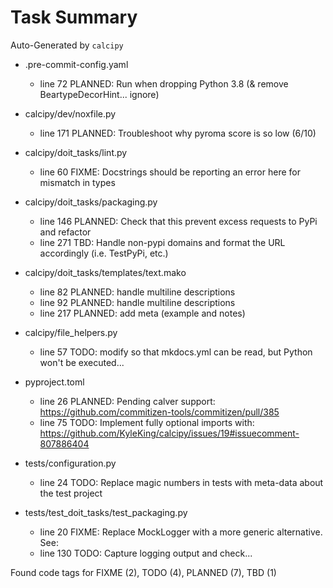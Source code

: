 # Task Summary

Auto-Generated by `calcipy`

- .pre-commit-config.yaml
    - line  72 PLANNED: Run when dropping Python 3.8 (& remove BeartypeDecorHint... ignore)

- calcipy/dev/noxfile.py
    - line 171 PLANNED: Troubleshoot why pyroma score is so low (6/10)

- calcipy/doit_tasks/lint.py
    - line  60   FIXME: Docstrings should be reporting an error here for mismatch in types

- calcipy/doit_tasks/packaging.py
    - line 146 PLANNED: Check that this prevent excess requests to PyPi and refactor
    - line 271     TBD: Handle non-pypi domains and format the URL accordingly (i.e. TestPyPi, etc.)

- calcipy/doit_tasks/templates/text.mako
    - line  82 PLANNED: handle multiline descriptions
    - line  92 PLANNED: handle multiline descriptions
    - line 217 PLANNED: add meta (example and notes)

- calcipy/file_helpers.py
    - line  57    TODO: modify so that mkdocs.yml can be read, but Python won't be executed...

- pyproject.toml
    - line  26 PLANNED: Pending calver support: https://github.com/commitizen-tools/commitizen/pull/385
    - line  75    TODO: Implement fully optional imports with: https://github.com/KyleKing/calcipy/issues/19#issuecomment-807886404

- tests/configuration.py
    - line  24    TODO: Replace magic numbers in tests with meta-data about the test project

- tests/test_doit_tasks/test_packaging.py
    - line  20   FIXME: Replace MockLogger with a more generic alternative. See:
    - line 130    TODO: Capture logging output and check...

Found code tags for FIXME (2), TODO (4), PLANNED (7), TBD (1)

<!-- calcipy:skip_tags -->
